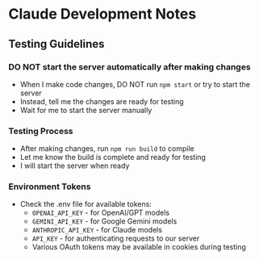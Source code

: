# Claude Development Notes

## Testing Guidelines

### DO NOT start the server automatically after making changes
- When I make code changes, DO NOT run `npm start` or try to start the server
- Instead, tell me the changes are ready for testing
- Wait for me to start the server manually

### Testing Process
- After making changes, run `npm run build` to compile
- Let me know the build is complete and ready for testing
- I will start the server when ready

### Environment Tokens
- Check the .env file for available tokens:
  - `OPENAI_API_KEY` - for OpenAI/GPT models
  - `GEMINI_API_KEY` - for Google Gemini models  
  - `ANTHROPIC_API_KEY` - for Claude models
  - `API_KEY` - for authenticating requests to our server
  - Various OAuth tokens may be available in cookies during testing

